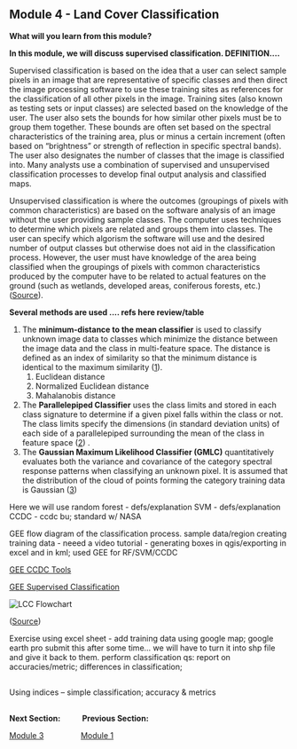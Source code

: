 ## Module 4 - Land Cover Classification

**What will you learn from this module?**

**In this module, we will discuss supervised classification. DEFINITION....**

Supervised classification is based on the idea that a user can select sample pixels in an image that are representative of specific classes and then direct the image processing software to use these training sites as references for the classification of all other pixels in the image. Training sites (also known as testing sets or input classes) are selected based on the knowledge of the user. The user also sets the bounds for how similar other pixels must be to group them together. These bounds are often set based on the spectral characteristics of the training area, plus or minus a certain increment (often based on “brightness” or strength of reflection in specific spectral bands). The user also designates the number of classes that the image is classified into. Many analysts use a combination of supervised and unsupervised classification processes to develop final output analysis and classified maps.

Unsupervised classification is where the outcomes (groupings of pixels with common characteristics) are based on the software analysis of an image without the user providing sample classes. The computer uses techniques to determine which pixels are related and groups them into classes. The user can specify which algorism the software will use and the desired number of output classes but otherwise does not aid in the classification process. However, the user must have knowledge of the area being classified when the groupings of pixels with common characteristics produced by the computer have to be related to actual features on the ground (such as wetlands, developed areas, coniferous forests, etc.)([Source](https://mapasyst.extension.org/whats-the-difference-between-a-supervised-and-unsupervised-image-classification/)). 

**Several methods are used .... refs here review/table**
1. The **minimum-distance to the mean classifier** is used to classify unknown image data to classes which minimize the distance between the image data and the class in multi-feature space. The distance is defined as an index of similarity so that the minimum distance is identical to the maximum similarity ([1](http://sar.kangwon.ac.kr/etc/rs_note/rsnote/cp11/cp11-6.htm)).
    1. Euclidean distance
    2. Normalized Euclidean distance
    3. Mahalanobis distance 
2. The **Parallelepiped Classifier** uses the class limits and stored in each class signature to determine if a given pixel falls within the class or not. The class limits specify the dimensions (in standard deviation units) of each side of a parallelepiped surrounding the mean of the class in feature space  ([2](http://www.sc.chula.ac.th/courseware/2309507/Lecture/remote18.htm)) .
3. The **Gaussian Maximum Likelihood Classifier (GMLC)** quantitatively evaluates both the variance and covariance of the category spectral response patterns when classifying an unknown pixel. It is assumed that the distribution of the cloud of points forming the category training data is Gaussian ([3](http://wgbis.ces.iisc.ernet.in/energy/water/paper/remotesensing/chapter1.htm)) 

Here we will use
random forest - defs/explanation
SVM - defs/explanation
CCDC - ccdc bu; standard w/ NASA


GEE 
flow diagram of the classification process.
sample data/region
creating training data - neeed a video tutorial  - generating boxes in qgis/exporting in excel and in kml; 
used GEE for RF/SVM/CCDC

[GEE CCDC Tools](https://gee-ccdc-tools.readthedocs.io/en/latest/)

[GEE Supervised Classification](https://developers.google.com/earth-engine/guides/classification)

![LCC Flowchart](https://user-images.githubusercontent.com/87503837/141534676-40798bfd-7a25-48a1-9676-c427c99046e0.png)

([Source](https://www.sciencedirect.com/science/article/pii/S2351989420300202))

Exercise
using excel sheet - add training data using google map; google earth pro
submit this after some time...
we will have to turn it into shp file and give it back to them.
perform classification
qs: report on accuracies/metric; differences in classification;

## 
Using indices – simple classification; accuracy & metrics



##
**Next Section:**&nbsp;&nbsp;&nbsp;&nbsp;&nbsp;&nbsp;&nbsp; &nbsp; **Previous Section:**

<a href="Module 3.md" title="Module 3">Module 3</a> &nbsp; &nbsp; &nbsp; &nbsp; &nbsp; &nbsp; &nbsp; &nbsp; <a href="Module 1.md" title="Module 1">Module 1</a>
